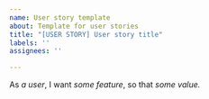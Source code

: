 ```yaml
---
name: User story template
about: Template for user stories
title: "[USER STORY] User story title"
labels: ''
assignees: ''

---
```


As *a user*, I want *some feature*, so that *some value.*
